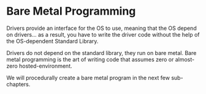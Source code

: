 # Bare Metal Programming

Drivers provide an interface for the OS to use, meaning that the OS depend on drivers... as a result, you have to write the driver code without the help of the OS-dependent Standard Library.  

Drivers do not depend on the standard library, they run on bare metal. Bare metal programming is the art of writing code that assumes zero or almost-zero hosted-environment.    

We will procedurally create a bare metal program in the next few sub-chapters.  


